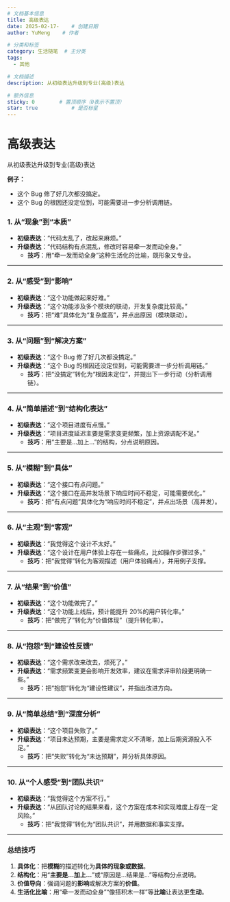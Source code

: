 ```yaml
---
# 文档基本信息
title: 高级表达
date: 2025-02-17-    # 创建日期
author: YuMeng    # 作者

# 分类和标签
category: 生活随笔  # 主分类
tags: 
  - 其他

# 文档描述
description: 从初级表达升级到专业(高级)表达

# 额外信息
sticky: 0        # 置顶顺序（0表示不置顶）
star: true           # 是否标星
---
```


<ReadingProgress/>




# 高级表达

从初级表达升级到专业(高级)表达

**例子：**

- 这个 Bug 修了好几次都没搞定。
- 这个 Bug 的根因还没定位到，可能需要进一步分析调用链。



### **1. 从“现象”到“本质”**

- **初级表达**：“代码太乱了，改起来麻烦。”
- **升级表达**：“代码结构有点混乱，修改时容易牵一发而动全身。”
  - **技巧**：用“牵一发而动全身”这种生活化的比喻，既形象又专业。

------

### **2. 从“感受”到“影响”**

- **初级表达**：“这个功能做起来好难。”
- **升级表达**：“这个功能涉及多个模块的联动，开发复杂度比较高。”
  - **技巧**：把“难”具体化为“复杂度高”，并点出原因（模块联动）。

------

### **3. 从“问题”到“解决方案”**

- **初级表达**：“这个 Bug 修了好几次都没搞定。”
- **升级表达**：“这个 Bug 的根因还没定位到，可能需要进一步分析调用链。”
  - **技巧**：把“没搞定”转化为“根因未定位”，并提出下一步行动（分析调用链）。

------

### **4. 从“简单描述”到“结构化表达”**

- **初级表达**：“这个项目进度有点慢。”
- **升级表达**：“项目进度延迟主要是需求变更频繁，加上资源调配不足。”
  - **技巧**：用“主要是...加上...”的结构，分点说明原因。

------

### **5. 从“模糊”到“具体”**

- **初级表达**：“这个接口有点问题。”
- **升级表达**：“这个接口在高并发场景下响应时间不稳定，可能需要优化。”
  - **技巧**：把“有点问题”具体化为“响应时间不稳定”，并点出场景（高并发）。

------

### **6. 从“主观”到“客观”**

- **初级表达**：“我觉得这个设计不太好。”
- **升级表达**：“这个设计在用户体验上存在一些痛点，比如操作步骤过多。”
  - **技巧**：把“我觉得”转化为客观描述（用户体验痛点），并用例子支撑。

------

### **7. 从“结果”到“价值”**

- **初级表达**：“这个功能做完了。”
- **升级表达**：“这个功能上线后，预计能提升 20%的用户转化率。”
  - **技巧**：把“做完了”转化为“价值体现”（提升转化率）。

------

### **8. 从“抱怨”到“建设性反馈”**

- **初级表达**：“这个需求改来改去，烦死了。”
- **升级表达**：“需求频繁变更会影响开发效率，建议在需求评审阶段更明确一些。”
  - **技巧**：把“抱怨”转化为“建设性建议”，并指出改进方向。

------

### **9. 从“简单总结”到“深度分析”**

- **初级表达**：“这个项目失败了。”
- **升级表达**：“项目未达预期，主要是需求定义不清晰，加上后期资源投入不足。”
  - **技巧**：把“失败”转化为“未达预期”，并分析具体原因。

------

### **10. 从“个人感受”到“团队共识”**

- **初级表达**：“我觉得这个方案不行。”
- **升级表达**：“从团队讨论的结果来看，这个方案在成本和实现难度上存在一定风险。”
  - **技巧**：把“我觉得”转化为“团队共识”，并用数据和事实支撑。

------

### **总结技巧**

1. **具体化**：把**模糊**的描述转化为**具体的现象或数据**。
2. **结构化**：用“**主要是...加上...**”或“原因是...结果是...”等结构分点说明。
3. **价值导向**：强调问题的**影响**或解决方案的**价值**。
4. **生活化比喻**：用“牵一发而动全身”“像搭积木一样”等**比喻**让表达更**生动**。

